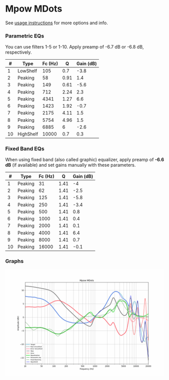 # Mpow MDots
See [usage instructions](https://github.com/jaakkopasanen/AutoEq#usage) for more options and info.

### Parametric EQs
You can use filters 1-5 or 1-10. Apply preamp of -6.7 dB or -6.8 dB, respectively.

|   # | Type      |   Fc (Hz) |    Q |   Gain (dB) |
|-----|-----------|-----------|------|-------------|
|   1 | LowShelf  |       105 | 0.7  |        -3.8 |
|   2 | Peaking   |        58 | 0.91 |         1.4 |
|   3 | Peaking   |       149 | 0.61 |        -5.6 |
|   4 | Peaking   |       712 | 2.24 |         2.3 |
|   5 | Peaking   |      4341 | 1.27 |         6.6 |
|   6 | Peaking   |      1423 | 1.92 |        -0.7 |
|   7 | Peaking   |      2175 | 4.11 |         1.5 |
|   8 | Peaking   |      5754 | 4.96 |         1.5 |
|   9 | Peaking   |      6885 | 6    |        -2.6 |
|  10 | HighShelf |     10000 | 0.7  |         0.3 |

### Fixed Band EQs
When using fixed band (also called graphic) equalizer, apply preamp of **-6.6 dB** (if available) and set gains manually with these parameters.

|   # | Type    |   Fc (Hz) |    Q |   Gain (dB) |
|-----|---------|-----------|------|-------------|
|   1 | Peaking |        31 | 1.41 |        -4   |
|   2 | Peaking |        62 | 1.41 |        -2.5 |
|   3 | Peaking |       125 | 1.41 |        -5.8 |
|   4 | Peaking |       250 | 1.41 |        -3.4 |
|   5 | Peaking |       500 | 1.41 |         0.8 |
|   6 | Peaking |      1000 | 1.41 |         0.4 |
|   7 | Peaking |      2000 | 1.41 |         0.1 |
|   8 | Peaking |      4000 | 1.41 |         6.4 |
|   9 | Peaking |      8000 | 1.41 |         0.7 |
|  10 | Peaking |     16000 | 1.41 |        -0.1 |

### Graphs
![](./Mpow%20MDots.png)
